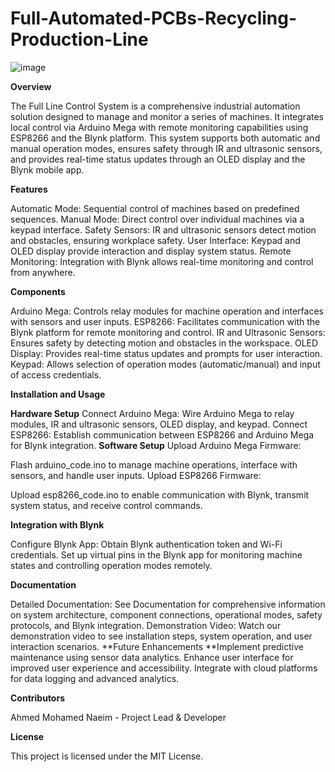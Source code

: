 # Full-Automated-PCBs-Recycling-Production-Line

![image](https://github.com/Ahmed-Naeim/Full-Automated-PCBs-Recycling-Production-Line/assets/89314486/7a1751a9-11e8-4ba3-8876-80c309290027)

**Overview**

The Full Line Control System is a comprehensive industrial automation solution designed to manage and monitor a series of machines. It integrates local control via Arduino Mega with remote monitoring capabilities using ESP8266 and the Blynk platform. This system supports both automatic and manual operation modes, ensures safety through IR and ultrasonic sensors, and provides real-time status updates through an OLED display and the Blynk mobile app.


**Features**

Automatic Mode: Sequential control of machines based on predefined sequences.
Manual Mode: Direct control over individual machines via a keypad interface.
Safety Sensors: IR and ultrasonic sensors detect motion and obstacles, ensuring workplace safety.
User Interface: Keypad and OLED display provide interaction and display system status.
Remote Monitoring: Integration with Blynk allows real-time monitoring and control from anywhere.

**Components**

Arduino Mega: Controls relay modules for machine operation and interfaces with sensors and user inputs.
ESP8266: Facilitates communication with the Blynk platform for remote monitoring and control.
IR and Ultrasonic Sensors: Ensures safety by detecting motion and obstacles in the workspace.
OLED Display: Provides real-time status updates and prompts for user interaction.
Keypad: Allows selection of operation modes (automatic/manual) and input of access credentials.

**Installation and Usage**

**Hardware Setup**
Connect Arduino Mega:
Wire Arduino Mega to relay modules, IR and ultrasonic sensors, OLED display, and keypad.
Connect ESP8266:
Establish communication between ESP8266 and Arduino Mega for Blynk integration.
**Software Setup**
Upload Arduino Mega Firmware:

Flash arduino_code.ino to manage machine operations, interface with sensors, and handle user inputs.
Upload ESP8266 Firmware:

Upload esp8266_code.ino to enable communication with Blynk, transmit system status, and receive control commands.

**Integration with Blynk**

Configure Blynk App:
Obtain Blynk authentication token and Wi-Fi credentials.
Set up virtual pins in the Blynk app for monitoring machine states and controlling operation modes remotely.

**Documentation**

Detailed Documentation: See Documentation for comprehensive information on system architecture, component connections, operational modes, safety protocols, and Blynk integration.
Demonstration Video: Watch our demonstration video to see installation steps, system operation, and user interaction scenarios.
**Future Enhancements
**Implement predictive maintenance using sensor data analytics.
Enhance user interface for improved user experience and accessibility.
Integrate with cloud platforms for data logging and advanced analytics.

**Contributors**

Ahmed Mohamed Naeim - Project Lead & Developer

**License**

This project is licensed under the MIT License.


